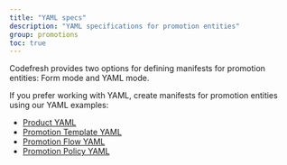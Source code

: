 ```yaml
---
title: "YAML specs"
description: "YAML specifications for promotion entities"
group: promotions
toc: true
---
```


Codefresh provides two options for defining manifests for promotion entities: Form mode and YAML mode.

If you prefer working with YAML, create manifests for promotion entities using our YAML examples:  
* [Product YAML]({{site.baseurl}}/docs/promotions/entities/yaml/product-crd/)
* [Promotion Template YAML]({{site.baseurl}}/docs/promotions/entities/yaml/promotion-template-crd/)
* [Promotion Flow YAML]({{site.baseurl}}/docs/promotions/entities/yaml/promotion-flow-crd/)
* [Promotion Policy YAML]({{site.baseurl}}/docs/promotions/entities/yaml/promotion-policy-crd/)